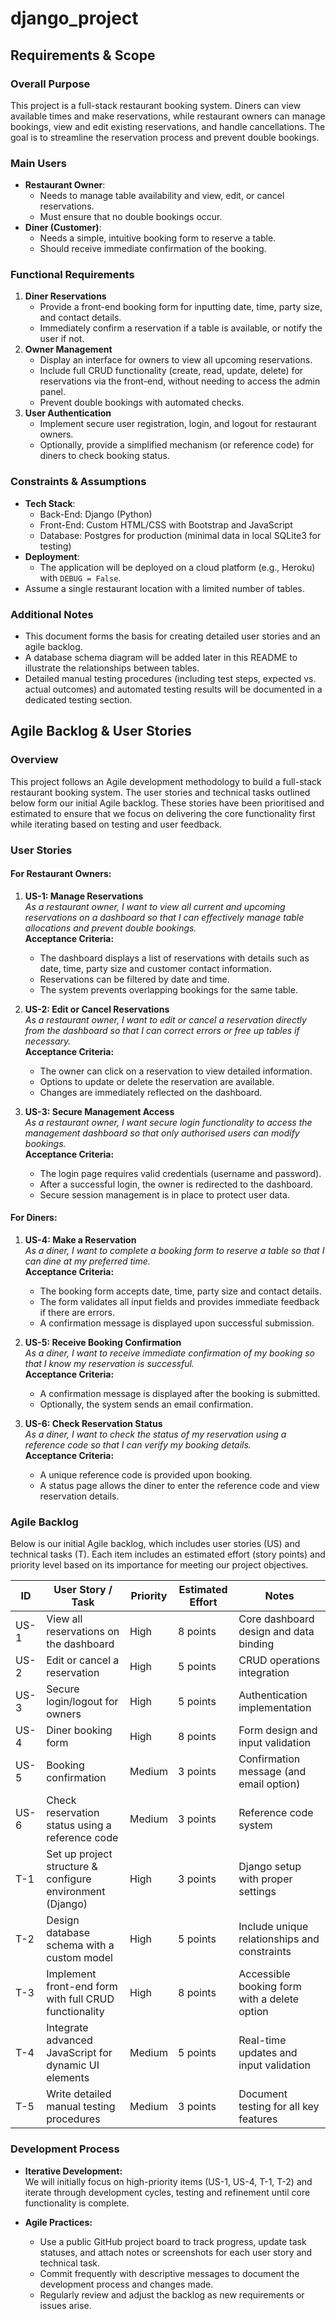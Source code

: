 # django_project

## Requirements & Scope

### Overall Purpose
This project is a full-stack restaurant booking system. Diners can view available times and make reservations, while restaurant owners can manage bookings, view and edit existing reservations, and handle cancellations. The goal is to streamline the reservation process and prevent double bookings.

### Main Users
- **Restaurant Owner**:  
  - Needs to manage table availability and view, edit, or cancel reservations.  
  - Must ensure that no double bookings occur.
- **Diner (Customer)**:  
  - Needs a simple, intuitive booking form to reserve a table.  
  - Should receive immediate confirmation of the booking.

### Functional Requirements
1. **Diner Reservations**
   - Provide a front-end booking form for inputting date, time, party size, and contact details.
   - Immediately confirm a reservation if a table is available, or notify the user if not.
2. **Owner Management**
   - Display an interface for owners to view all upcoming reservations.
   - Include full CRUD functionality (create, read, update, delete) for reservations via the front-end, without needing to access the admin panel.
   - Prevent double bookings with automated checks.
3. **User Authentication**
   - Implement secure user registration, login, and logout for restaurant owners.
   - Optionally, provide a simplified mechanism (or reference code) for diners to check booking status.

### Constraints & Assumptions
- **Tech Stack**:  
  - Back-End: Django (Python)  
  - Front-End: Custom HTML/CSS with Bootstrap and JavaScript  
  - Database: Postgres for production (minimal data in local SQLite3 for testing)
- **Deployment**:  
  - The application will be deployed on a cloud platform (e.g., Heroku) with `DEBUG = False`.
- Assume a single restaurant location with a limited number of tables.

### Additional Notes
- This document forms the basis for creating detailed user stories and an agile backlog.
- A database schema diagram will be added later in this README to illustrate the relationships between tables.
- Detailed manual testing procedures (including test steps, expected vs. actual outcomes) and automated testing results will be documented in a dedicated testing section.

## Agile Backlog & User Stories

### Overview
This project follows an Agile development methodology to build a full-stack restaurant booking system. The user stories and technical tasks outlined below form our initial Agile backlog. These stories have been prioritised and estimated to ensure that we focus on delivering the core functionality first while iterating based on testing and user feedback.

### User Stories

#### For Restaurant Owners:
1. **US-1: Manage Reservations**  
   *As a restaurant owner, I want to view all current and upcoming reservations on a dashboard so that I can effectively manage table allocations and prevent double bookings.*  
   **Acceptance Criteria:**  
   - The dashboard displays a list of reservations with details such as date, time, party size and customer contact information.  
   - Reservations can be filtered by date and time.  
   - The system prevents overlapping bookings for the same table.

2. **US-2: Edit or Cancel Reservations**  
   *As a restaurant owner, I want to edit or cancel a reservation directly from the dashboard so that I can correct errors or free up tables if necessary.*  
   **Acceptance Criteria:**  
   - The owner can click on a reservation to view detailed information.  
   - Options to update or delete the reservation are available.  
   - Changes are immediately reflected on the dashboard.

3. **US-3: Secure Management Access**  
   *As a restaurant owner, I want secure login functionality to access the management dashboard so that only authorised users can modify bookings.*  
   **Acceptance Criteria:**  
   - The login page requires valid credentials (username and password).  
   - After a successful login, the owner is redirected to the dashboard.  
   - Secure session management is in place to protect user data.

#### For Diners:
1. **US-4: Make a Reservation**  
   *As a diner, I want to complete a booking form to reserve a table so that I can dine at my preferred time.*  
   **Acceptance Criteria:**  
   - The booking form accepts date, time, party size and contact details.  
   - The form validates all input fields and provides immediate feedback if there are errors.  
   - A confirmation message is displayed upon successful submission.

2. **US-5: Receive Booking Confirmation**  
   *As a diner, I want to receive immediate confirmation of my booking so that I know my reservation is successful.*  
   **Acceptance Criteria:**  
   - A confirmation message is displayed after the booking is submitted.  
   - Optionally, the system sends an email confirmation.

3. **US-6: Check Reservation Status**  
   *As a diner, I want to check the status of my reservation using a reference code so that I can verify my booking details.*  
   **Acceptance Criteria:**  
   - A unique reference code is provided upon booking.  
   - A status page allows the diner to enter the reference code and view reservation details.

### Agile Backlog
Below is our initial Agile backlog, which includes user stories (US) and technical tasks (T). Each item includes an estimated effort (story points) and priority level based on its importance for meeting our project objectives.

| **ID** | **User Story / Task**                                           | **Priority** | **Estimated Effort** | **Notes**                                       |
|--------|-----------------------------------------------------------------|--------------|----------------------|-------------------------------------------------|
| US-1   | View all reservations on the dashboard                          | High         | 8 points             | Core dashboard design and data binding          |
| US-2   | Edit or cancel a reservation                                    | High         | 5 points             | CRUD operations integration                     |
| US-3   | Secure login/logout for owners                                  | High         | 5 points             | Authentication implementation                   |
| US-4   | Diner booking form                                                | High         | 8 points             | Form design and input validation                |
| US-5   | Booking confirmation                                              | Medium       | 3 points             | Confirmation message (and email option)         |
| US-6   | Check reservation status using a reference code                   | Medium       | 3 points             | Reference code system                           |
| T-1    | Set up project structure & configure environment (Django)         | High         | 3 points             | Django setup with proper settings               |
| T-2    | Design database schema with a custom model                        | High         | 5 points             | Include unique relationships and constraints    |
| T-3    | Implement front-end form with full CRUD functionality               | High         | 8 points             | Accessible booking form with a delete option    |
| T-4    | Integrate advanced JavaScript for dynamic UI elements              | Medium       | 5 points             | Real-time updates and input validation          |
| T-5    | Write detailed manual testing procedures                           | Medium       | 3 points             | Document testing for all key features           |

### Development Process
- **Iterative Development:**  
  We will initially focus on high-priority items (US-1, US-4, T-1, T-2) and iterate through development cycles, testing and refinement until core functionality is complete.
  
- **Agile Practices:**  
  - Use a public GitHub project board to track progress, update task statuses, and attach notes or screenshots for each user story and technical task.  
  - Commit frequently with descriptive messages to document the development process and changes made.  
  - Regularly review and adjust the backlog as new requirements or issues arise.
